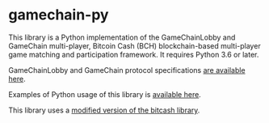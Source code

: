 # gamechain-py
This library is a Python implementation of the GameChainLobby and GameChain multi-player, Bitcoin Cash (BCH) blockchain-based multi-player game matching and participation framework. It requires Python 3.6 or later.

GameChainLobby and GameChain protocol specifications [are available here](https://github.com/devalbo/gamechain-specs).

Examples of Python usage of this library is [available here](https://github.com/devalbo/gamechain-py-examples).

This library uses a [modified version of the bitcash library](https://github.com/devalbo/bitcash).
